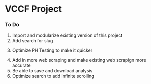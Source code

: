<h1>VCCF Project</h1>

<h3>To Do</h3>
<ol>
    <li>Import and modularize existing version of this project</li>
    <li>Add search for slug</li>
    <li><p style"text-decoration: line-through;">Optimize PH Testing to make it quicker</p></li>
    <li>Add in more web scraping and make existing web scrapign more accurate</li>
    <li>Be able to save and download analysis</li>
    <li>Optimize search to add infinite scrolling</li>
</ol>
